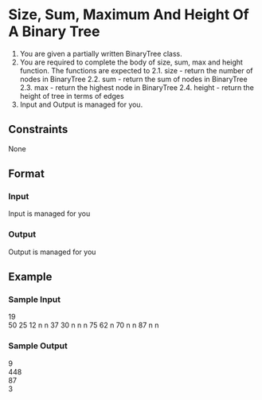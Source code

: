 # Size, Sum, Maximum And Height Of A Binary Tree

1. You are given a partially written BinaryTree class.
2. You are required to complete the body of size, sum, max and height function. The functions are expected to
    2.1. size - return the number of nodes in BinaryTree
    2.2. sum - return the sum of nodes in BinaryTree
    2.3. max - return the highest node in BinaryTree
    2.4. height - return the height of tree in terms of edges
3. Input and Output is managed for you.

## Constraints
None

## Format
### Input
Input is managed for you

### Output
Output is managed for you

## Example
### Sample Input

19  
50 25 12 n n 37 30 n n n 75 62 n 70 n n 87 n n

### Sample Output
9  
448  
87  
3

